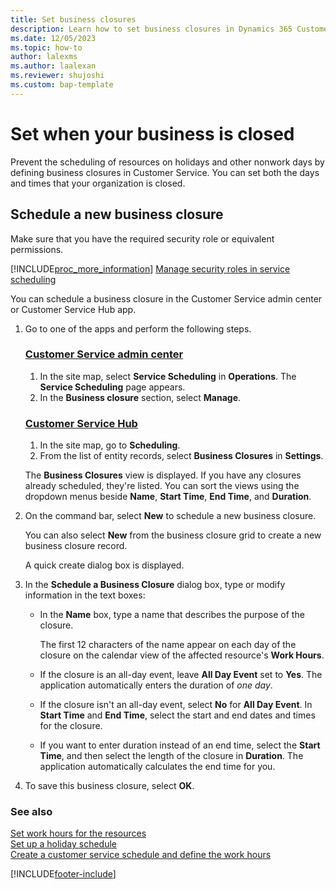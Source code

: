 ```yaml
---
title: Set business closures
description: Learn how to set business closures in Dynamics 365 Customer Service
ms.date: 12/05/2023
ms.topic: how-to
author: lalexms
ms.author: laalexan
ms.reviewer: shujoshi
ms.custom: bap-template
---
```


# Set when your business is closed

Prevent the scheduling of resources on holidays and other nonwork days by defining business closures in Customer Service. You can set both the days and times that your organization is closed. 

## Schedule a new business closure

Make sure that you have the required security role or equivalent permissions. 

[!INCLUDE[proc_more_information](../../includes/proc-more-information.md)] [Manage security roles in service scheduling](../administer/manage-security-roles.md)

You can schedule a business closure in the Customer Service admin center or Customer Service Hub app.

1. Go to one of the apps and perform the following steps.

   ### [Customer Service admin center](#tab/customerserviceadmincenter)

    1. In the site map, select **Service Scheduling** in **Operations**. The **Service Scheduling** page appears.
    1. In the **Business closure** section, select **Manage**.

   ### [Customer Service Hub](#tab/customerservicehub)

    1. In the site map, go to **Scheduling**.
    1. From the list of entity records, select **Business Closures** in **Settings**.
      
   The **Business Closures** view is displayed. If you have any closures already scheduled, they're listed. You can sort the views using the dropdown menus beside **Name**, **Start Time**, **End Time**, and **Duration**.

1. On the command bar, select **New** to schedule a new business closure. </br>
 
   You can also select **New** from the business closure grid to create a new business closure record.

   A quick create dialog box is displayed.
  
1.  In the **Schedule a Business Closure** dialog box, type or modify information in the text boxes:  
  
    - In the **Name** box, type a name that describes the purpose of the closure.
  
         The first 12 characters of the name appear on each day of the closure on the calendar view of the affected resource's **Work Hours**.  
  
    -  If the closure is an all-day event, leave **All Day Event** set to **Yes**. The application automatically enters the duration of *one day*.
    -  If the closure isn't an all-day event, select **No** for **All Day Event**. In **Start Time** and **End Time**, select the start and end dates and times for the closure.
    - If you want to enter duration instead of an end time, select the **Start Time**, and then select the length of the closure in **Duration**. The application automatically calculates the end time for you. 
  
1.  To save this business closure, select **OK**.  
  
### See also  
 [Set work hours for the resources](../administer/resources-service-scheduling.md#set-work-hours-for-the-resources) </br>
 [Set up a holiday schedule](../administer/set-up-holiday-schedule.md)   </br>
 [Create a customer service schedule and define the work hours](../administer/create-customer-service-schedule-define-work-hours.md)


[!INCLUDE[footer-include](../../includes/footer-banner.md)]
